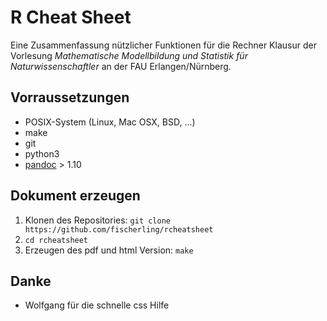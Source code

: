 # R Cheat Sheet

Eine Zusammenfassung nützlicher Funktionen für die Rechner Klausur
der Vorlesung *Mathematische Modellbildung und Statistik für Naturwissenschaftler*
an der FAU Erlangen/Nürnberg.

## Vorraussetzungen

* POSIX-System (Linux, Mac OSX, BSD, ...)
* make
* git
* python3
* [pandoc](http://pandoc.org/) > 1.10

## Dokument erzeugen

1. Klonen des Repositories: `git clone https://github.com/fischerling/rcheatsheet`
2. `cd rcheatsheet`
2. Erzeugen des pdf und html Version: `make`


## Danke

* Wolfgang für die schnelle css Hilfe
